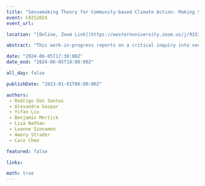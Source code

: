 ```yaml
---
title: "Sensemaking Theory for Community-based Climate Action: Making Space for Difference"
event: CAIS2024
event_url: 

location: "[Online, Zoom Link](https://westernuniversity.zoom.us/j/91531028175)"

abstract: "This work-in-progress reports on a critical inquiry into sensemaking and community-based climate action literature. We assess the relevance and generative potential of sensemaking perspectives and explore related literature to identify concepts and frameworks that problematize and extend sensemaking as the basis for a nascent collaborative project with libraries engaged in local climate initiatives."

date: "2024-06-05T17:30:00Z"
date_end: "2024-06-05T18:00:00Z"

all_day: false

publishDate: "2023-01-01T00:00:00Z"

authors:
 - Rodrigo Dos Santos
 - Alexandra Gaspar
 - Yifan Liu
 - Benjamin Mertick
 - Lisa Nathan
 - Luanne Sinnamon
 - Amory Strader
 - Coco Chen

featured: false

links:

math: true
---
```




